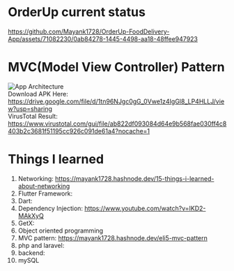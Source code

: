 # OrderUp current status
https://github.com/Mayank1728/OrderUp-FoodDelivery-App/assets/71082230/0ab84278-1445-4498-aa18-48ffee947923


# MVC(Model View Controller) Pattern
![App Architecture](https://github.com/Mayank1728/Food-Delivery-App/assets/71082230/8b601cd8-b68b-407f-a7e8-ad93863dcae5)
<br> Download APK Here: https://drive.google.com/file/d/1tn96NJgc0gG_0Vwe1z4IgGl8_LP4HLLJ/view?usp=sharing <br>
VirusTotal Result: https://www.virustotal.com/gui/file/ab822df093084d64e9b568fae030ff4c8403b2c3681f51195cc926c091de61a4?nocache=1 <br>


# Things I learned
1. Networking: https://mayank1728.hashnode.dev/15-things-i-learned-about-networking
2. Flutter Framework:
3. Dart:
4. Dependency Injection: https://www.youtube.com/watch?v=IKD2-MAkXyQ
5. GetX:
6. Object oriented programming
7. MVC pattern: https://mayank1728.hashnode.dev/eli5-mvc-pattern
8. php and laravel:
9. backend:
10. mySQL

